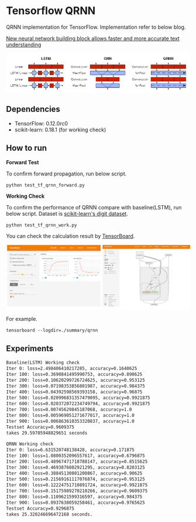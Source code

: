 # Tensorflow QRNN

QRNN implementation for TensorFlow. Implementation refer to below blog.

[New neural network building block allows faster and more accurate text understanding](http://metamind.io/research/new-neural-network-building-block-allows-faster-and-more-accurate-text-understanding/)

![qrnn.PNG](./qrnn.PNG)

## Dependencies

* TensorFlow: 0.12.0rc0
* scikit-learn: 0.18.1 (for working check)

## How to run

**Forward Test**

To confirm forward propagation, run below script.

```
python test_tf_qrnn_forward.py
```

**Working Check**

To confirm the performance of QRNN compare with baseline(LSTM), run below script.
Dataset is [scikit-learn's digit dataset](http://scikit-learn.org/stable/auto_examples/datasets/plot_digits_last_image.html).


```
python test_tf_qrnn_work.py
```

You can check the calculation result by [TensorBoard](https://www.tensorflow.org/versions/r0.12/how_tos/summaries_and_tensorboard/index.html).

![tensorboard.PNG](tensorboard.PNG)

For example.

```
tensorboard --logdir=./summary/qrnn
```

## Experiments

```
Baseline(LSTM) Working check
Iter 0: loss=2.498406410217285, accuracy=0.1640625
Iter 100: loss=0.3690841495990753, accuracy=0.890625
Iter 200: loss=0.10620299726724625, accuracy=0.953125
Iter 300: loss=0.07198353856801987, accuracy=0.984375
Iter 400: loss=0.04392598569393158, accuracy=0.96875
Iter 500: loss=0.020996831357479095, accuracy=0.9921875
Iter 600: loss=0.020372072234749794, accuracy=0.9921875
Iter 700: loss=0.00745629845187068, accuracy=1.0
Iter 800: loss=0.005969051271677017, accuracy=1.0
Iter 900: loss=0.006863610353320837, accuracy=1.0
Testset Accuracy=0.9609375
takes 29.59705948829651 seconds
```

```
QRNN Working check
Iter 0: loss=6.631520748138428, accuracy=0.171875
Iter 100: loss=1.0800352096557617, accuracy=0.6796875
Iter 200: loss=0.48967471718788147, accuracy=0.8515625
Iter 300: loss=0.4693876802921295, accuracy=0.8203125
Iter 400: loss=0.38845130801200867, accuracy=0.90625
Iter 500: loss=0.21569161117076874, accuracy=0.953125
Iter 600: loss=0.12224751710891724, accuracy=0.9921875
Iter 700: loss=0.15175989270210266, accuracy=0.9609375
Iter 800: loss=0.1109621599316597, accuracy=0.984375
Iter 900: loss=0.0937638059258461, accuracy=0.9765625
Testset Accuracy=0.9296875
takes 25.320246696472168 seconds.
```
